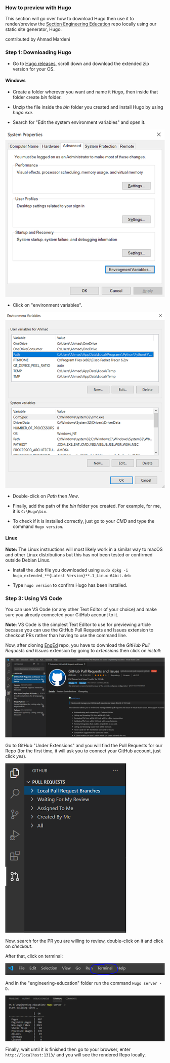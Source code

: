 ### How to preview with Hugo
This section will go over how to download Hugo then use it to render/preview the [Section Engineering Education](https://github.com/section-engineering-education/engineering-education) repo locally using our static site generator, Hugo.

contributed by Ahmad Mardeni

### Step 1: Downloading Hugo
- Go to [Hugo releases](https://github.com/gohugoio/hugo/releases), scroll down and download the extended zip version for your OS.

#### Windows

- Create a folder wherever you want and name it *Hugo*, then inside that folder create *bin* folder.

- Unzip the file inside the *bin* folder you created and install Hugo by using *hugo.exe*.

- Search for "Edit the system environment variables" and open it.

![Environment variables](/static/images/first.PNG)

- Click on "environment variables".

![Environment variables](/static/images/second.PNG)

- Double-click on *Path* then *New*.

- Finally, add the path of the *bin* folder you created. For example, for me, it is `C:\Hugo\bin`.

- To check if it is installed correctly, just go to your *CMD* and type the command `Hugo version`.

#### Linux

**Note:** The Linux instructions will most likely work in a similar way to macOS and other Linux distributions but this has not been tested or confirmed outside Debian Linux.

- Install the .deb file you downloaded using `sudo dpkg -i hugo_extended_**{Latest Version}**.1_Linux-64bit.deb`

- Type `hugo version` to confirm Hugo has been installed.

### Step 3: Using VS Code
You can use VS Code (or any other Text Editor of your choice) and make sure you already connected your GitHub account to it.

**Note**: VS Code is the simplest Text Editor to use for previewing article because you can use the GitHub Pull Requests and Issues extension to checkout PRs rather than having to use the command line.

Now, after cloning [EngEd](https://github.com/section-engineering-education/engineering-education) repo, you have to download the *GitHub Pull Requests and Issues* extension by going to *extensions* then click on *install*:

![GitHub Pull Requests and issues extension](/static/images/third.PNG)

Go to GitHub "Under Extensions" and you will find the Pull Requests for our Repo (for the first time, it will ask you to connect your GitHub account, just click *yes*).

![GitHub](/static/images/fourth.PNG)

Now, search for the PR you are willing to review, double-click on it and click on *checkout*.

After that, click on terminal:

![Terminal](/static/images/fifth.PNG)

And in the "engineering-education" folder run the command `Hugo server -D`.

![Running Hugo](/static/images/sixth.PNG)

Finally, wait until it is finished then go to your browser, enter `http://localhost:1313/` and you will see the rendered Repo locally.
